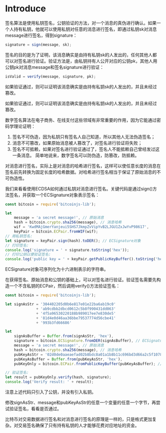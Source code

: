 # Introduce

签名算法是使用私钥签名，公钥验证的方法，对一个消息的真伪进行确认。如果一个人持有私钥，他就可以使用私钥对任意的消息进行签名，即通过私钥sk对消息message进行签名，得到signature：
```js
signature = sign(message, sk);
```
签名的目的是为了证明，该消息确实是由持有私钥sk的人发出的，任何其他人都可以对签名进行验证。验证方法是，由私钥持有人公开对应的公钥pk，其他人用公钥pk对消息message和签名signature进行验证：
```js
isValid = verify(message, signature, pk);
```
如果验证通过，则可以证明该消息确实是由持有私钥sk的人发出的，并且未经过篡改。

如果验证通过，则可以证明该消息确实是由持有私钥sk的人发出的，并且未经过篡改。

数字签名算法在电子商务、在线支付这些领域有非常重要的作用，因为它能通过密码学理论证明：
1. 签名不可伪造，因为私钥只有签名人自己知道，所以其他人无法伪造签名；
2. 消息不可篡改，如果原始消息被人篡改了，对签名进行验证将失败；
3. 签名不可抵赖，如果对签名进行验证通过了，签名人不能抵赖自己曾经发过这一条消息。
简单地说来，数字签名可以防伪造，防篡改，防抵赖。

对消息进行签名，实际上是对消息的哈希进行签名，这样可以使任意长度的消息在签名前先转换为固定长度的哈希数据。对哈希进行签名相当于保证了原始消息的不可伪造性。

我们来看看使用ECDSA如何通过私钥对消息进行签名。关键代码是通过sign()方法签名，并获取一个ECSignature对象表示签名：
```js
const bitcoin = require('bitcoinjs-lib');

let
    message = 'a secret message!', // 原始消息
    hash = bitcoin.crypto.sha256(message), // 消息哈希
    wif = 'KwdMAjGmerYanjeui5SHS7JkmpZvVipYvB2LJGU1ZxJwYvP98617',
    keyPair = bitcoin.ECPair.fromWIF(wif);
// 用私钥签名:
let signature = keyPair.sign(hash).toDER(); // ECSignature对象
// 打印签名:
console.log('signature = ' + signature.toString('hex'));
// 打印公钥以便验证签名:
console.log('public key = ' + keyPair.getPublicKeyBuffer().toString('hex'));

```

ECSignature对象可序列化为十六进制表示的字符串。

在获得签名、原始消息和公钥的基础上，可以对签名进行验证。验证签名需要先构造一个不含私钥的ECPair，然后调用verify()方法验证签名：
```js
const bitcoin = require('bitcoinjs-lib');

let signAsStr = '304402205d0b6e817e01e22ba6ab19c0'
              + 'ab9cdbb2dbcd0612c5b8f990431dd063'
              + '4f5a96530220188b989017ee7e830de5'
              + '81d4e0d46aa36bbe79537774d56cbe41'
              + '993b3fd66686'

let
    signAsBuffer = Buffer.from(signAsStr, 'hex'),
    signature = bitcoin.ECSignature.fromDER(signAsBuffer), // ECSignature对象
    message = 'a secret message!', // 原始消息
    hash = bitcoin.crypto.sha256(message), // 消息哈希
    pubKeyAsStr = '02d0de0aaeaefad02b8bdc8a01a1b8b11c696bd3d66a2c5f10780d95b7df42645c',
    pubKeyAsBuffer = Buffer.from(pubKeyAsStr, 'hex'),
    pubKeyOnly = bitcoin.ECPair.fromPublicKeyBuffer(pubKeyAsBuffer); // 从public key构造ECPair

// 验证签名:
let result = pubKeyOnly.verify(hash, signature);
console.log('Verify result: ' + result);

```

注意上述代码只引入了公钥，并没有引入私钥。

修改signAsStr、message和pubKeyAsStr的任意一个变量的任意一个字节，再尝试验证签名，看看是否通过。

比特币对交易数据进行签名和对消息进行签名的原理是一样的，只是格式更加复杂。对交易签名确保了只有持有私钥的人才能够花费对应地址的资金。